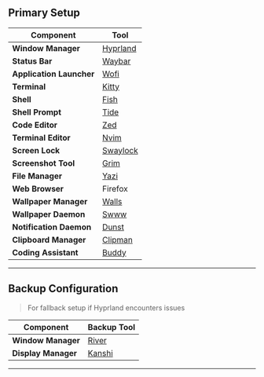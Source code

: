 
## Primary Setup

| **Component**           | **Tool**      |
|-------------------------|---------------|
| **Window Manager**      | [Hyprland](https://github.com/hyprwm/Hyprland) |
| **Status Bar**          | [Waybar](https://github.com/Alexays/Waybar) |
| **Application Launcher**| [Wofi](https://github.com/SimplyCEO/wofi) |
| **Terminal**            | [Kitty](https://github.com/kovidgoyal/kitty) |
  | **Shell**             | [Fish](https://github.com/fish-shell/fish-shell) |
  | **Shell Prompt**      | [Tide](https://github.com/IlanCosman/tide) |
  | **Code Editor**       | [Zed](https://github.com/zed-industries/zed) |
  | **Terminal Editor**   | [Nvim](https://github.com/neovim/neovim) |
  | **Screen Lock**       | [Swaylock](https://github.com/swaywm/swaylock) |
  | **Screenshot Tool**   | [Grim](https://github.com/emersion/grim) |
  | **File Manager**      | [Yazi](https://github.com/sxyazi/yazi) |
| **Web Browser**         | Firefox       |
| **Wallpaper Manager**   | [Walls](https://github.com/Hqnnqh/walls) |
| **Wallpaper Daemon**    | [Swww](https://github.com/LGFae/swww) |
| **Notification Daemon** | [Dunst](https://github.com/dunst-project/dunst) |
| **Clipboard Manager**   | [Clipman](https://github.com/chmouel/clipman) |
| **Coding Assistant**    | [Buddy](https://github.com/Hqnnqh/buddy) |

---

## Backup Configuration

> For fallback setup if Hyprland encounters issues

| **Component**          | **Backup Tool**     |
|------------------------|---------------------|
| **Window Manager**     | [River](https://github.com/riverwm/river) |
| **Display Manager**    | [Kanshi](https://github.com/emersion/kanshi) |

---
